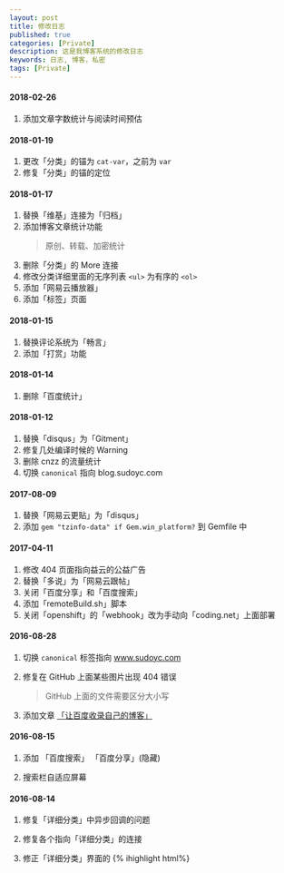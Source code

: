 ```yaml
---
layout: post
title: 修改日志
published: true
categories: [Private]
description: 这是我博客系统的修改日志
keywords: 日志, 博客，私密
tags: [Private]
---
```

#### 2018-02-26
1. 添加文章字数统计与阅读时间预估

#### 2018-01-19
1. 更改「分类」的锚为 ```cat-var```，之前为 ```var```
1. 修复「分类」的锚的定位

#### 2018-01-17
1. 替换「维基」连接为「归档」
1. 添加博客文章统计功能
	> 原创、转载、加密统计
1. 删除「分类」的 More 连接
1. 修改分类详细里面的无序列表 ```<ul>``` 为有序的 ```<ol>```
1. 添加「网易云播放器」
1. 添加「标签」页面

#### 2018-01-15
1. 替换评论系统为「畅言」
1. 添加「打赏」功能

#### 2018-01-14
1. 删除「百度统计」

#### 2018-01-12
1. 替换「disqus」为「Gitment」
1. 修复几处编译时候的 Warning
1. 删除 cnzz 的流量统计
1. 切换 `canonical` 指向 blog.sudoyc.com

#### 2017-08-09
1. 替换「网易云更贴」为「disqus」
2. 添加 ```gem "tzinfo-data" if Gem.win_platform?``` 到 Gemfile 中

#### 2017-04-11
1. 修改 404 页面指向益云的公益广告
2. 替换「多说」为「网易云跟帖」
3. 关闭「百度分享」和「百度搜索」
4. 添加「remoteBuild.sh」脚本
5. 关闭「openshift」的「webhook」改为手动向「coding.net」上面部署


#### 2016-08-28

1. 切换 `canonical` 标签指向 www.sudoyc.com

2. 修复在 GitHub 上面某些图片出现 404 错误

    > GitHub 上面的文件需要区分大小写

3. 添加文章 [「让百度收录自己的博客」][h28-1]

[h28-1]: /2016/08/28/github-consistent-with-coding/

#### 2016-08-15

1. 添加 「百度搜索」 「百度分享」(隐藏)  

1. 搜索栏自适应屏幕

#### 2016-08-14

1. 修复「详细分类」中异步回调的问题

3. 修复各个指向「详细分类」的连接

4. 修正「详细分类」界面的 {% ihighlight html%}<title>{% endihighlight %}

5. 修复「详细分类」界面的分享连接抖动问题

6. 删除「推荐文章」的{% ihighlight css %}target="_blank"{% endihighlight %}

7. 添加 `tags` 标签

8. 添加 `repost` 标签 

8. 添加 {% ihighlight liquid %} {% raw %}{{ site.cat_brif_repo_limit }} {% endraw %}{% endihighlight %} 变量限制分类中的预览文章数量

9. 添加 [inline_highlight][h14-1] 支持 span code 高亮
	
	> 安装方法： [installing-a-plugin][h14-2]{:target="_blank"}

	> 使用方法：{% raw %} {% ihighlight code %} //some conde span {% endihighlight %}   {% endraw %}

10. 在 SublimeText2 `ihighlight` 的snippet `ihigh` 

	> [手把手教你写Sublime中的Snippet][h14-3]{:target="_blank"} 	

	> snippet 的 `scope` [标签值][h14-4]{:target="_blank"} 

11. 给 Post 的文章的所有 {% ihighlight html %} <a> {% endihighlight %} 标签添加属性 	{% ihighlight css %} target="_blank" {% endihighlight %}，如果需要修改请使用 	{% ihighlight markdown %} [text][href]{:target="_self"} {% endihighlight %}

[h14-1]: https://github.com/bdesham/inline_highlight
[h14-2]: https://jekyllrb.com/docs/plugins/#installing-a-plugin
[h14-3]: http://www.jianshu.com/p/356bd7b2ea8e
[h14-4]: https://gist.github.com/iambibhas/4705378

#### 2016-08-13

1. 替换「友言」评论系统为「多说」

2. 删除掉原始的 ~~ReadMe.md~~

3. 添加文章[「显示网页访问量」][h13-1]{:target="_blank"}

4. 修复「推荐文章」在部分界面不显示的问题

5. 添加详细分类子页面修复「中文乱码」问题

	> 这里使用了 jQuery 当中的两个 API `encodeURIComponent(url)` 和 `decodeURIComponent(url)`

	> Liquid 当中使用了管道命令 `url_encode`

   ```liquid 
   {% raw %}
   {{ category | first | url_encode   }}
   {% endraw  %}
   ```
 6. 更新 OpenShift 中的 PHP 脚本

    > 删除掉了~~`git fetch`~~命令，使 Coding 的镜像内容与 GitHub 上面完全一致

[h13-1]: /2016/08/13/use-cnzz-show-pv/


#### 2016-08-12

1. 添加[ Coding.net ][h12-1]{:target="_blank"}的镜像站点，[解决百度无法抓取 GitHub Pages 的问题][h12-2]{:target="_blank"}

2. 恢复百度统计 「为了百度抓取页面」

3. 删除 ~~`site.github`~~ 变量，添加 `local_debug` 变量来区分本地与远程服务器
	
	> 本地启动服务其使用命令 `bundle exec jekyll serve --config _config.local.yml`

	> ~~liquid 里面 <font color="red">没有</font> `true` <font color="red">只有</font> `false` 这个真坑~~

4. html 头中添加`canonical`标签解决重复网页的 SEO 问题

5. 替换首页的「我的 GitHub 仓库」为「推荐文章」

[h12-1]: http://ychost.coding.me/
[h12-2]: #

#### 2016-08-11

1. 修改博客中的代码样式「kramdown 的代码[ 缩进 ][h11-1]{:target="_blank"}真恶心」

2. 更改[ 百度统计 ][h11-4]{:target="_blank"}为[ cnzz ][h11-2]统计，并自定义[ 显示今日访问人数 ][h11-3]{:target="_blank"}

3. 修改博客中图片样式并解决`img{width}`与手势插件的冲突
	
	> 通过限制`img`解决的，`img ===>  .markdown-body  img`

4. 添加博文[「显示 VisualStudio 未被引用的文件」][h11-5]{:target="_blank"}

[h11-1]: http://mazhuang.org/2016/06/28/vim-kramdown-tab/
[h11-2]: http://www.umeng.com/
[h11-3]: #
[h11-4]: http://tongji.baidu.com/
[h11-5]: /2016/11/show-all-files-in-visualStudio/


#### 2016-08-10

1. 添加 lightbox 插件可以点击图片全屏放大
2. 修该部分逻辑

	> 百度分析和评论系统只有 GitHub 上面才有

    > 鼠标放到图片上面会呈手指状

3. 添加了一篇博文[「固定 Vmware 中的 Linux 的 IP地址」][h10-1]{:target="_blank"}

4. 修正了「关于」的内容。

5. ~~添加 "hideInGitHub" 该标签支持只在本地显示某文章而在github上面是隐藏的~~

6. 添加 "private" 的分类标签，该标签内的文章只在本地显示而在 GitHub 上面是隐藏的

7. 对文章的文件夹进行了按年号的分类

[h10-1]: /2016/08/10/fixed-ip-in-vmware-linux/
